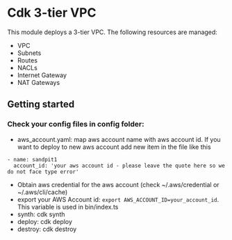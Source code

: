 # Cdk 3-tier VPC
This module deploys a 3-tier VPC. The following resources are managed:
- VPC
- Subnets
- Routes
- NACLs
- Internet Gateway
- NAT Gateways
## Getting started
### Check your config files in config folder:
- aws_account.yaml: map aws account name with aws account id. If you want to deploy to new aws account add new item in the file like this
```
- name: sandpit1
  account_id: 'your aws account id - please leave the quote here so we do not face type error'
```   

- Obtain aws credential for the aws account (check ~/.aws/credential or ~/.aws/cli/cache)
- export your AWS Account id: `export AWS_ACCOUNT_ID=your_account_id`. This variable is used in bin/index.ts
- synth: cdk synth
- deploy: cdk deploy
- destroy: cdk destroy
